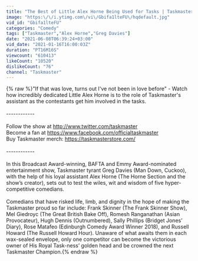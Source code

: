 ```yaml
---
title: "The Best of Little Alex Horne Being Used for Tasks | Taskmaster"
image: "https:\/\/i.ytimg.com\/vi\/Gbifa1lteFU\/hqdefault.jpg"
vid_id: "Gbifa1lteFU"
categories: "Comedy"
tags: ["Taskmaster","Alex Horne","Greg Davies"]
date: "2021-06-08T06:39:24+03:00"
vid_date: "2021-01-16T16:00:03Z"
duration: "PT16M16S"
viewcount: "610413"
likeCount: "10520"
dislikeCount: "76"
channel: "Taskmaster"
---
```

{% raw %}&quot;If that was love, turns out I've not been in love before&quot; - Watch how incredibly dedicated Little Alex Horne is to the role of Taskmaster's assistant as the contestants get him involved in the tasks.<br /><br />------------<br /><br />Follow the show at <a rel="nofollow" target="blank" href="http://www.twitter.com/taskmaster">http://www.twitter.com/taskmaster</a><br />Become a fan at <a rel="nofollow" target="blank" href="https://www.facebook.com/officialtaskmaster">https://www.facebook.com/officialtaskmaster</a><br />Buy Taskmaster merch: <a rel="nofollow" target="blank" href="https://taskmasterstore.com/">https://taskmasterstore.com/</a><br /><br />------------<br /><br />In this Broadcast Award-winning, BAFTA and Emmy Award-nominated entertainment show, Taskmaster tyrant Greg Davies (Man Down, Cuckoo), with the help of his loyal assistant Alex Horne (The Horne Section and the show’s creator), sets out to test the wiles, wit and wisdom of five hyper-competitive comedians.<br /><br />Comedians that have risked life, limb, and dignity in the hope of making the Taskmaster proud so far include: Frank Skinner (The Frank Skinner Show), Mel Giedroyc (The Great British Bake Off), Romesh Ranganathan (Asian Provocateur), Hugh Dennis (Outnumbered), Sally Phillips (Bridget Jones’ Diary), Rose Matafeo (Edinburgh Comedy Award Winner 2018), and Russell Howard (The Russell Howard Hour). Unaware of what awaits them in each wax-sealed envelope, only one competitor can become the victorious owner of His Royal Task-ness’ golden head and be crowned the next Taskmaster Champion.{% endraw %}
